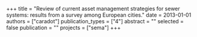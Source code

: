 +++
title = "Review of current asset management strategies for sewer systems: results from a survey among European cities."
date = 2013-01-01
authors = ["caradot"]
publication_types = ["4"]
abstract = ""
selected = false
publication = ""
projects = ["sema"]
+++

